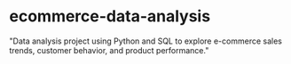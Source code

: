 # ecommerce-data-analysis
"Data analysis project using Python and SQL to explore e-commerce sales trends, customer behavior, and product performance."
